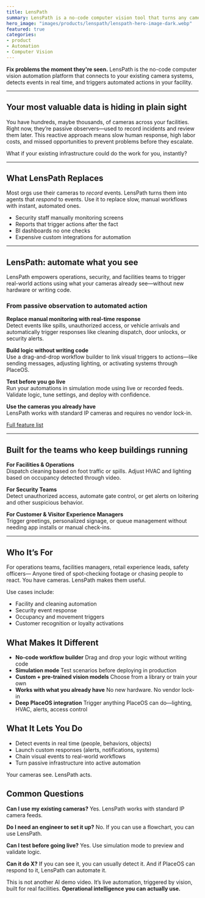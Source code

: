 ```yaml
---
title: LensPath
summary: LensPath is a no-code computer vision tool that turns any camera feed into real-time actions
hero_image: "images/products/lenspath/lenspath-hero-image-dark.webp"
featured: true
categories:
- product
- Automation
- Computer Vision
---
```


**Fix problems the moment they're seen.** LensPath is the no-code computer vision automation platform that connects to your existing camera systems, detects events in real time, and triggers automated actions in your facility.

---

## Your most valuable data is hiding in plain sight

You have hundreds, maybe thousands, of cameras across your facilities. Right now, they’re passive observers—used to record incidents and review them later. This reactive approach means slow human response, high labor costs, and missed opportunities to prevent problems before they escalate.

What if your existing infrastructure could do the work for you, instantly?

---

## What LensPath Replaces

Most orgs use their cameras to *record* events. LensPath turns them into agents that *respond* to events. Use it to replace slow, manual workflows with instant, automated ones.

* Security staff manually monitoring screens
* Reports that trigger actions after the fact
* BI dashboards no one checks
* Expensive custom integrations for automation

---
## LensPath: automate what you see

LensPath empowers operations, security, and facilities teams to trigger real-world actions using what your cameras already see—without new hardware or writing code.

### From passive observation to automated action

**Replace manual monitoring with real-time response**  
Detect events like spills, unauthorized access, or vehicle arrivals and automatically trigger responses like cleaning dispatch, door unlocks, or security alerts.

**Build logic without writing code**  
Use a drag-and-drop workflow builder to link visual triggers to actions—like sending messages, adjusting lighting, or activating systems through PlaceOS.

**Test before you go live**  
Run your automations in simulation mode using live or recorded feeds. Validate logic, tune settings, and deploy with confidence.

**Use the cameras you already have**  
LensPath works with standard IP cameras and requires no vendor lock-in.

[Full feature list](#features)

---
## Built for the teams who keep buildings running

**For Facilities & Operations**  
Dispatch cleaning based on foot traffic or spills. Adjust HVAC and lighting based on occupancy detected through video.

**For Security Teams**  
Detect unauthorized access, automate gate control, or get alerts on loitering and other suspicious behavior.

**For Customer & Visitor Experience Managers**  
Trigger greetings, personalized signage, or queue management without needing app installs or manual check-ins.

---
## Who It’s For

For operations teams, facilities managers, retail experience leads, safety officers—
Anyone tired of spot-checking footage or chasing people to react.
You have cameras. LensPath makes them useful.

Use cases include:

* Facility and cleaning automation
* Security event response
* Occupancy and movement triggers
* Customer recognition or loyalty activations

## What Makes It Different

* **No-code workflow builder**
  Drag and drop your logic without writing code
* **Simulation mode**
  Test scenarios before deploying in production
* **Custom + pre-trained vision models**
  Choose from a library or train your own
* **Works with what you already have**
  No new hardware. No vendor lock-in
* **Deep PlaceOS integration**
  Trigger anything PlaceOS can do—lighting, HVAC, alerts, access control

## What It Lets You Do

* Detect events in real time (people, behaviors, objects)
* Launch custom responses (alerts, notifications, systems)
* Chain visual events to real-world workflows
* Turn passive infrastructure into active automation

Your cameras see. LensPath acts.

## Common Questions

**Can I use my existing cameras?**
Yes. LensPath works with standard IP camera feeds.

**Do I need an engineer to set it up?**
No. If you can use a flowchart, you can use LensPath.

**Can I test before going live?**
Yes. Use simulation mode to preview and validate logic.

**Can it do X?**
If you can see it, you can usually detect it. And if PlaceOS can respond to it, LensPath can automate it.

This is not another AI demo video.
It’s live automation, triggered by vision, built for real facilities.
**Operational intelligence you can actually use.**
